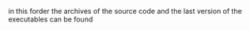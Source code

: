 
in this forder the archives of the source code and the last version of the executables can be found
